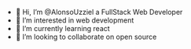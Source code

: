 - 👋 Hi, I’m @AlonsoUzziel a FullStack Web Developer
- 👀 I’m interested in web development
- 🌱 I’m currently learning react
- 💞️ I’m looking to collaborate on open source

<!---
AlonsoUzziel/AlonsoUzziel is a ✨ special ✨ repository because its `README.md` (this file) appears on your GitHub profile.
You can click the Preview link to take a look at your changes.
--->
